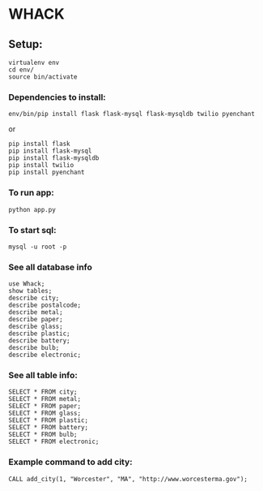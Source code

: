 # WHACK

## Setup:
```
virtualenv env
cd env/
source bin/activate
```
### Dependencies to install:
```
env/bin/pip install flask flask-mysql flask-mysqldb twilio pyenchant
```
or

```
pip install flask
pip install flask-mysql
pip install flask-mysqldb
pip install twilio
pip install pyenchant
```


### To run app:
```
python app.py
```

### To start sql:
```
mysql -u root -p
```

### See all database info
```
use Whack;
show tables;
describe city;
describe postalcode;
describe metal;
describe paper;
describe glass;
describe plastic;
describe battery;
describe bulb;
describe electronic;
```

### See all table info:
```
SELECT * FROM city;
SELECT * FROM metal;
SELECT * FROM paper;
SELECT * FROM glass;
SELECT * FROM plastic;
SELECT * FROM battery;
SELECT * FROM bulb;
SELECT * FROM electronic;
```

### Example command to add city:
```
CALL add_city(1, "Worcester", "MA", "http://www.worcesterma.gov");
```
